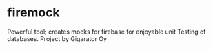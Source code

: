 # firemock
Powerful tool; creates mocks for firebase for enjoyable unit Testing of databases.  Project by Gigarator Oy
